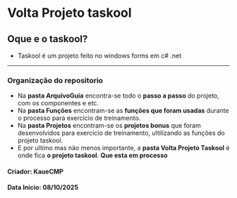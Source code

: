 # Volta Projeto taskool

## Oque e o taskool?

- Taskool é um projeto feito no windows forms em c# .net

---

### Organização do repositorio

-  Na **pasta ArquivoGuia** encontra-se todo o **passo a passo** do projeto, com os componentes e etc.
- Na **pasta Funções** encontram-se as **funções que foram usadas** durante o processo para exercicio de treinamento.
- Na **pasta Projetos** encontram-se os **projetos bonus** que foram desenvolvidos para exercicio de treinamento, ultilizando as funções do projeto taskool.
- E por ultimo mas não menos importante, a **pasta Volta Projeto Taskool** é onde fica **o projeto taskool**. **Que esta em processo**


#### Criador: **KaueCMP**
#### Data Inicio: **08/10/2025**